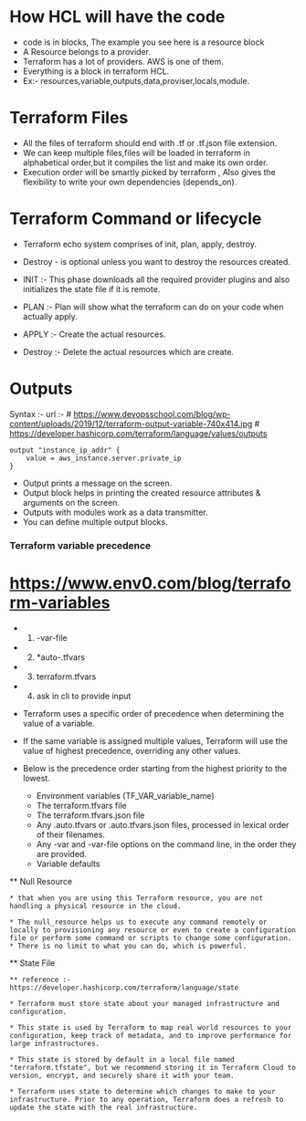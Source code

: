 # How HCL will have the code
* code is in blocks, The example you see here is a resource block
* A Resource belongs to a provider.
* Terraform has a lot of providers. AWS is one of them.
* Everything is a block in terraform HCL.
* Ex:- resources,variable,outputs,data,proviser,locals,module.

# Terraform Files
* All the files of terraform should end with .tf or .tf.json file extension.
* We can keep multiple files,files will be loaded in terraform in alphabetical order,but it compiles the list and make its own order.
* Execution order will be smartly picked by terraform , Also gives the flexibility to write your own dependencies (depends_on).

# Terraform Command or lifecycle
* Terraform echo system comprises of init, plan, apply, destroy.
* Destroy - is optional unless you want to destroy the resources created.

* INIT    :- This phase downloads all the required provider plugins and also initializes the state file if it is remote.
* PLAN    :- Plan will show what the terraform can do on your code when actually apply.
* APPLY   :- Create the actual resources.
* Destroy :- Delete the actual resources which are create. 

# Outputs
 Syntax :-
    url :- # https://www.devopsschool.com/blog/wp-content/uploads/2019/12/terraform-output-variable-740x414.jpg
           # https://developer.hashicorp.com/terraform/language/values/outputs

    output "instance_ip_addr" {
        value = aws_instance.server.private_ip
    }

* Output prints a message on the screen.
* Output block helps in printing the created resource attributes & arguments on the screen.
* Outputs with modules work as a data transmitter.
* You can define multiple output blocks.


### Terraform variable precedence 

# https://www.env0.com/blog/terraform-variables


* 1. -var-file
* 2. *auto-.tfvars
* 3. terraform.tfvars
* 4. ask in cli to provide input

* Terraform uses a specific order of precedence when determining the value of a variable. 
* If the same variable is assigned multiple values, Terraform will use the value of highest precedence, 
  overriding any other values. 
* Below is the precedence order starting from the highest priority to the lowest.

    * Environment variables (TF_VAR_variable_name)
    * The terraform.tfvars file
    * The terraform.tfvars.json file
    * Any .auto.tfvars or .auto.tfvars.json files, processed in lexical order of their filenames.
    * Any -var and -var-file options on the command line, in the order they are provided.
    * Variable defaults


** Null Resource 
   
    * that when you are using this Terraform resource, you are not handling a physical resource in the cloud.

    * The null_resource helps us to execute any command remotely or locally to provisioning any resource or even to create a configuration file or perform some command or scripts to change some configuration.
    * There is no limit to what you can do, which is powerful. 

** State File

    ** reference :- https://developer.hashicorp.com/terraform/language/state

    * Terraform must store state about your managed infrastructure and configuration. 
    
    * This state is used by Terraform to map real world resources to your configuration, keep track of metadata, and to improve performance for large infrastructures.

    * This state is stored by default in a local file named "terraform.tfstate", but we recommend storing it in Terraform Cloud to version, encrypt, and securely share it with your team.

    * Terraform uses state to determine which changes to make to your infrastructure. Prior to any operation, Terraform does a refresh to update the state with the real infrastructure.
